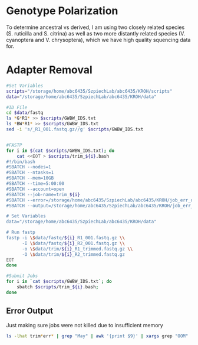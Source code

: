 # Genotype Polarization
To determine ancestral vs derived, I am using two closely related species (S. ruticilla and S. citrina) as well as two more distantly related species (V. cyanoptera and V. chrysoptera), which we have high quality squencing data for. 

# Adapter Removal
```bash
#Set Variables
scripts="/storage/home/abc6435/SzpiechLab/abc6435/KROH/scripts"
data="/storage/home/abc6435/SzpiechLab/abc6435/KROH/data"

#ID File 
cd $data/fastq
ls *G*R1* >> $scripts/GWBW_IDS.txt
ls *BW*R1* >> $scripts/GWBW_IDS.txt
sed -i 's/_R1_001.fastq.gz//g' $scripts/GWBW_IDS.txt


#FASTP
for i in $(cat $scripts/GWBW_IDS.txt); do
    cat <<EOT > $scripts/trim_${i}.bash
#!/bin/bash
#SBATCH --nodes=1
#SBATCH --ntasks=1
#SBATCH --mem=10GB
#SBATCH --time=5:00:00
#SBATCH --account=open
#SBATCH --job-name=trim_${i}
#SBATCH --error=/storage/home/abc6435/SzpiechLab/abc6435/KROH/job_err_output/%x.%j.err
#SBATCH --output=/storage/home/abc6435/SzpiechLab/abc6435/KROH/job_err_output/%x.%j.out

# Set Variables
data="/storage/home/abc6435/SzpiechLab/abc6435/KROH/data"

# Run fastp
fastp -i \$data/fastq/${i}_R1_001.fastq.gz \\
      -I \$data/fastq/${i}_R2_001.fastq.gz \\
      -o \$data/trim/${i}_R1_trimmed.fastq.gz \\
      -O \$data/trim/${i}_R2_trimmed.fastq.gz
EOT
done

#Submit Jobs
for i in `cat $scripts/GWBW_IDS.txt`; do 
    sbatch $scripts/trim_${i}.bash;
done
```

## Error Output
Just making sure jobs were not killed due to insufficient memory
```bash
ls -lhat trim*err* | grep "May" | awk '{print $9}' | xargs grep "OOM"
```